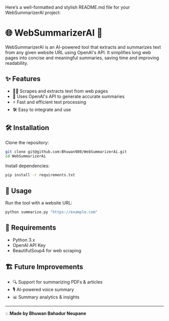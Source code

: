 Here’s a well-formatted and stylish README.md file for your WebSummarizerAI project:

# 🌐 WebSummarizerAI 🚀  

WebSummarizerAI is an AI-powered tool that extracts and summarizes text from any given website URL using OpenAI's API. It simplifies long web pages into concise and meaningful summaries, saving time and improving readability.  

## ✨ Features  
- 🕵️‍♂️ Scrapes and extracts text from web pages  
- 🤖 Uses OpenAI's API to generate accurate summaries  
- ⚡ Fast and efficient text processing  
- 🛠️ Easy to integrate and use  

## 🛠️ Installation  

Clone the repository:  
```bash
git clone git@github.com:Bhuwan980/WebSummarizerAi.git
cd WebSummarizerAi
```

Install dependencies:  
```bash
pip install -r requirements.txt
```

## 🚀 Usage  

Run the tool with a website URL:  
```bash
python summarize.py "https://example.com"
```

## 📌 Requirements  
- Python 3.x  
- OpenAI API Key  
- BeautifulSoup4 for web scraping  

## 🏗️ Future Improvements  
- 🔍 Support for summarizing PDFs & articles  
- 🎙️ AI-powered voice summary  
- 📊 Summary analytics & insights  


---

💡 **Made by Bhuwan Bahadur Neupane**  
